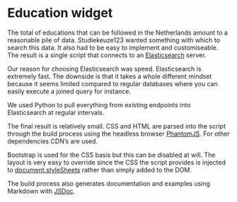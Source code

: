 <!--
  id: 2716
  slug: opleidingen-widget
  type: fortpolio
  excerpt: For Studiekeuze123 I created a widget that searches all available educations in the Netherlands. We pulled data from existing endpoints into Elasticsearch for speed. Source-generated documentation and examples were created so the widget could be easily implemented and styled by third parties.
  excerptNl: Voor Studiekeuze123 heb ik een widget gemaakt die alle beschikbare opleidingen in Nederland doorzoekt. We hebben gegevens van bestaande eindpunten naar Elasticsearch gehaald voor snelheid. Er zijn source-gegenereerde documentatie en voorbeelden gemaakt, zodat de widget eenvoudig door derden kan worden geïmplementeerd en gestyled.
  categories: JavaScript, HTML/CSS, framework, UX, mobile
  tags: CSS, HTML, JavaScript, Grunt, Elasticsearch, Bootstrap, JSDoc, Python
  clients: Studiekeuze123
  collaboration: 
  prizes: 
  thumbnail: sk123ow.png
  image: sk123ow.png
  images: sk123ow.png, Opleidingen-Widget.png
  inCv: true 
  inPortfolio: true
  dateFrom: 2014-08-05
  dateTo: 2015-01-15
  oldDateFrom: 2014-12-08
  oldDateTo: 2014-12-31
-->

# Education widget

The total of educations that can be followed in the Netherlands amount to a reasonable pile of data. Studiekeuze123 wanted something with which to search this data. It also had to be easy to implement and customiseable. The result is a single script that connects to an [Elasticsearch](http://www.elasticsearch.org/) server.

Our reason for choosing Elasticsearch was speed. Elasticsearch is extremely fast. The downside is that it takes a whole different mindset because it seems limited compared to regular databases where you can easily execute a joined query for instance.

We used Python to pull everything from existing endpoints into Elasticsearch at regular intervals.

The final result is relatively small. CSS and HTML are parsed into the script through the build process using the headless browser [PhantomJS](http://phantomjs.org/). For other dependencies CDN&#8217;s are used.

Bootstrap is used for the CSS basis but this can be disabled at will. The layout is very easy to override since the CSS the script provides is injected to [document.styleSheets](https://developer.mozilla.org/en-US/docs/Web/API/document.styleSheets) rather than simply added to the DOM.

The build process also generates documentation and examples using Markdown with [JSDoc](http://usejsdoc.org/).
